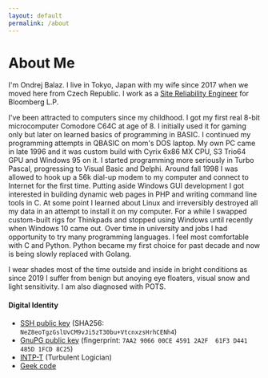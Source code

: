 ```yaml
---
layout: default
permalink: /about
---
```


# About Me

I'm Ondrej Balaz. I live in Tokyo, Japan with my wife since 2017 when we moved
here from Czech Republic. I work as a [Site Reliability Engineer][1] for
Bloomberg L.P.

I've been attracted to computers since my childhood. I got my first real 8-bit
microcomputer Comodore C64C at age of 8. I initially used it for gaming only
but later on learned basics of programming in BASIC. I continued my programming
attempts in QBASIC on mom's DOS laptop. My own PC came in late 1996 and it was
custom build with Cyrix 6x86 MX CPU, S3 Trio64 GPU and Windows 95 on it. I
started programming more seriously in Turbo Pascal, progressing to Visual Basic
and Delphi. Around fall 1998 I was allowed to hook up a 56k dial-up modem to my
computer and connect to Internet for the first time. Putting aside Windows GUI
development I got interested in building dynamic web pages in PHP and writing
command line tools in C. At some point I learned about Linux and irreversibly
destroyed all my data in an attempt to install it on my computer. For a while I
swapped custom-built rigs for Thinkpads and stopped using Windows until
recently when Windows 10 came out. Over time in university and jobs I had
opportunity to try many programming languages. I feel most comfortable with C
and Python. Python became my first choice for past decade and now is being
slowly replaced with Golang.

I wear shades most of the time outside and inside in bright conditions as since
2019 I suffer from benign but anoying eye floaters, visual snow and light
sensitivity. I am also diagnosed with POTS.

[1]:https://en.wikipedia.org/wiki/Site_Reliability_Engineering

#### Digital Identity
  - <a href="/id_blami_rsa.pub"><i class="fas fa-key"></i> SSH public key</a>
    (SHA256: `NeZ8eoTgzGslUvCM9vJi5zT30bu+VtcnxzsHrhCENh4`)
  - <a href="/pubkey.asc"><i class="fas fa-key"></i> GnuPG public key</a>
    (fingerprint: `7AA2 9066 00CE 4591 2A2F  61F3 D441 485D 1FCD 8C25`)
  - <a href="https://www.16personalities.com/profiles/cfb76cd49deac"><i class="fas fa-brain"></i> INTP-T</a> (Turbulent Logician)
  - <a href="/geekcode.asc"><i class="fas fa-hand-spock"></i> Geek code</a>
